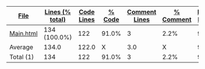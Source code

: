 
|[File](https://github.com/Agentx1943/APCSp-CreationProject/tree/main/Statistics%2Fhtml%2FNameDescending.md%2F)|[Lines (% total)](https://github.com/Agentx1943/APCSp-CreationProject/tree/main/Statistics%2Fhtml%2FLinesDescending.md%2F)|[Code Lines](https://github.com/Agentx1943/APCSp-CreationProject/tree/main/Statistics%2Fhtml%2FCodeDescending.md%2F)|[% Code](https://github.com/Agentx1943/APCSp-CreationProject/tree/main/Statistics%2Fhtml%2FProportionCodeDescending.md%2F)|[Comment Lines](https://github.com/Agentx1943/APCSp-CreationProject/tree/main/Statistics%2Fhtml%2FCommentsDescending.md%2F)|[% Comment](https://github.com/Agentx1943/APCSp-CreationProject/tree/main/Statistics%2Fhtml%2FProportionCommentsDescending.md%2F)|[Blank Lines](https://github.com/Agentx1943/APCSp-CreationProject/tree/main/Statistics%2Fhtml%2FBlanksDescending.md%2F)|[% Blank](https://github.com/Agentx1943/APCSp-CreationProject/tree/main/Statistics%2Fhtml%2FProportionBlanksDescending.md%2F)|
| --- | --- | --- | --- | --- | --- | --- | --- |
|[Main.html](https://github.com/Agentx1943/APCSp-CreationProject/tree/main/Main.html)|134 (100.0%)|122|91.0%|3|2.2%|9|6.7%|
|Average |134.0|122.0|X|3.0|X|9.0|X|
|Total (1)|134|122|91.0%|3| 2.2%|9|6.7%|